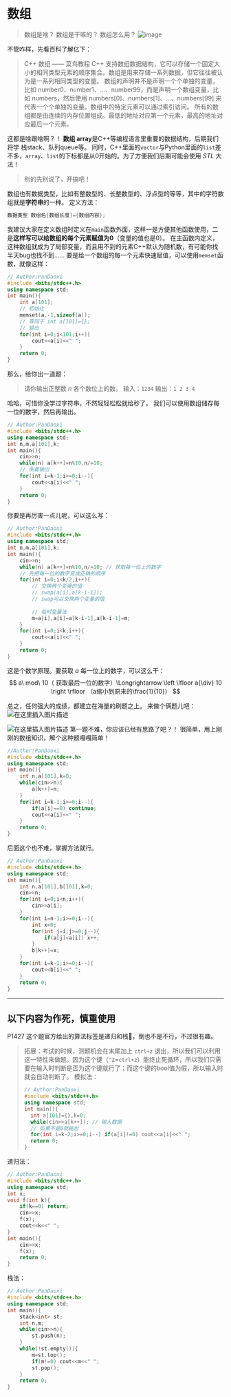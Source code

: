 

# 数组
> 数组是啥？
> 数组是干嘛的？
> 数组怎么用？
> ![image](https://pic.2ge.org/cdn/?url=https://img-blog.csdnimg.cn/img_convert/927ba03ca905a5a13d24d51d84e10979.png)

不管咋样，先看百科了解亿下：

> C++ 数组  —— 菜鸟教程
C++ 支持数组数据结构，它可以存储一个固定大小的相同类型元素的顺序集合。数组是用来存储一系列数据，但它往往被认为是一系列相同类型的变量。
数组的声明并不是声明一个个单独的变量，比如 number0、number1、...、number99，而是声明一个数组变量，比如 numbers，然后使用 numbers[0]、numbers[1]、...、numbers[99] 来代表一个个单独的变量。数组中的特定元素可以通过索引访问。
所有的数组都是由连续的内存位置组成。最低的地址对应第一个元素，最高的地址对应最后一个元素。

这都是啥跟啥啊？！
**数组 array**是C++等编程语言里重要的数据结构，后期我们将学 栈stack、队列queue等。
同时，C++里面的`vector`与Python里面的`list`差不多，`array`、`list`的下标都是从0开始的。为了方便我们后期可能会使用 $STL$ 大法！

> 别的先别说了，开搞吧！

数组也有数据类型，比如有整数型的、长整数型的、浮点型的等等，其中的字符数组就是**字符串**的一种。
定义方法：

```cpp
数据类型 数组名[数组长度]={数组内容};
```
我建议大家在定义数组时定义在`main`函数外面，这样一是方便其他函数使用，二是**这样写可以给数组的每个元素赋值为0**（变量的值也是0）。
在主函数内定义，这种数组就成为了局部变量，而且用不到的元素C++默认为随机数，有可能你找半天bug也找不到……
要是给一个数组的每一个元素快速赋值，可以使用`memset`函数，就像这样：

```cpp
// Author:PanDaoxi
#include <bits/stdc++.h>
using namespace std;
int main(){
	int a[101];
	// 初始化
	memset(a,-1,sizeof(a));
	// 等同于 int a[101]={};
	// 输出
	for(int i=0;i<101;i++){
		cout<<a[i]<<" ";
	}
	return 0;
}
```
那么，给你出一道题：

> 请你输出正整数 $n$ 各个数位上的数。 
> 输入：`1234` 
> 输出：`1 2 3 4`

哈哈，可惜你没学过字符串，不然轻轻松松就给秒了。
我们可以使用数组储存每一位的数字，然后再输出。

```cpp
// Author:PanDaoxi
#include <bits/stdc++.h>
using namespace std;
int n,m,a[101],k;
int main(){
	cin>>n;
	while(n) a[k++]=n%10,n/=10;
	// 倒着输出
	for(int i=k-1;i>=0;i--){
		cout<<a[i]<<" ";
	}
	return 0;
}
```
你要是再厉害一点儿呢，可以这么写：
```cpp
// Author:PanDaoxi
#include <bits/stdc++.h>
using namespace std;
int n,m,a[101],k;
int main(){
	cin>>n;
	while(n) a[k++]=n%10,n/=10; // 获取每一位上的数字
	// 先把每一位的数字变成正确的顺序
	for(int i=0;i<k/2;i++){
		// 交换两个变量的值
		// swap(a[i],a[k-i-1]);
		// swap可以交换两个变量的值
		
		// 临时变量法
		m=a[i],a[i]=a[k-i-1],a[k-i-1]=m;
	}
	for(int i=0;i<k;i++){
		cout<<a[i]<<" ";
	}
	return 0;
}
```
这是个数学原理。要获取 $a$ 每一位上的数字，可以这么干：
$$
a\ mod\ 10（ 获取最后一位的数字）\Longrightarrow
\left \lfloor a{\div} 10 \right \rfloor （a缩小到原来的\frac{1}{10}）     
$$

总之，任何强大的成绩，都建立在海量的刷题之上。
来做个俩题儿吧：
![在这里插入图片描述](https://pic.2ge.org/cdn/?url=https://img-blog.csdnimg.cn/img_convert/a7b98c034984e81a622f181c7ba2458a.png)

![在这里插入图片描述](https://pic.2ge.org/cdn/?url=https://img-blog.csdnimg.cn/img_convert/bd654f25ea9e20e49991b8a7d036f425.png)
第一题不难，你应该已经有思路了吧？！
很简单，用上刚刚的数组知识，解个这种题嘎嘎简单！

```cpp
//Author:PanDaoxi
#include <bits/stdc++.h>
using namespace std;
int main(){
	int n,a[101],k=0;
	while(cin>>n){
		a[k++]=n;
	}
	for(int i=k-1;i>=0;i--){
		if(a[i]==0) continue;
		cout<<a[i]<<" ";
	}
	return 0;
}
```

后面这个也不难，掌握方法就行。

```cpp
// Author:PanDaoxi
#include <bits/stdc++.h>
using namespace std;
int main(){
	int n,a[101],b[101],k=0;
	cin>>n;
	for(int i=0;i<n;i++){
		cin>>a[i];
	}
	for(int i=n-1;i>=0;i--){
		int x=0;
		for(int j=i;j>=0;j--){
			if(a[j]<a[i]) x++;
		}
		b[k++]=x;
	}
	for(int i=k-1;i>=0;i--){
		cout<<b[i]<<" ";
	}
	return 0;
}
```

---
## 以下内容为作死，慎重使用
P1427 这个题官方给出的算法标签是递归和栈🤣，倒也不是不行，不过很有趣。
> 拓展：考试的时候，测题机会在末尾加上 `ctrl+z` 退出，所以我们可以利用这一特性来做题。因为这个键（`^Z`=`ctrl+z`）能终止死循环，所以我们只需要在输入时判断是否为这个键就行了；而这个键的bool值为假，所以输入时就会自动判断了。
> 模拟法：
> ```cpp
> // Author:PanDaoxi
> #include <bits/stdc++.h>
> using namespace std;
> int main(){
> 	int a[101]={},k=0;
> 	while(cin>>a[k++]); // 输入数据
> 	// 如果不是0就输出
> 	for(int i=k-2;i>=0;i--) if(a[i]!=0) cout<<a[i]<<" ";
> 	return 0;
> }
> ```
递归法：
```cpp
// Author:PanDaoxi
#include <bits/stdc++.h>
using namespace std;
int x;
void f(int k){
	if(k==0) return;
	cin>>x;
	f(x);
	cout<<k<<" ";
}
int main(){
	cin>>x;
	f(x);
	return 0;
}
```
栈法：

```cpp
// Author:PanDaoxi
#include <bits/stdc++.h>
using namespace std;
int main(){
	stack<int> st;
	int n,m;
	while(cin>>n){
		st.push(n);
	}
	while(!st.empty()){
		m=st.top();
		if(m!=0) cout<<m<<" ";
		st.pop();
	}
	return 0;
}
```
